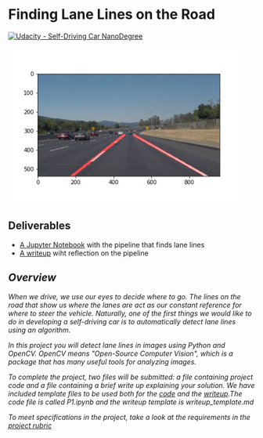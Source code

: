 # **Finding Lane Lines on the Road** 
[![Udacity - Self-Driving Car NanoDegree](https://s3.amazonaws.com/udacity-sdc/github/shield-carnd.svg)](http://www.udacity.com/drive)

<img src="test_images_output/solidWhiteCurve.jpg" width="480" alt="Combined Image" />


Deliverables
---
* [A Jupyter Notebook](./P1.ipynb) with the pipeline that finds lane lines
* [A writeup](.writeup.md) wiht reflection on the pipeline



*Overview*
---

_When we drive, we use our eyes to decide where to go.  The lines on the road that show us where the lanes are act as our constant reference for where to steer the vehicle.  Naturally, one of the first things we would like to do in developing a self-driving car is to automatically detect lane lines using an algorithm._ 

_In this project you will detect lane lines in images using Python and OpenCV.  OpenCV means "Open-Source Computer Vision", which is a package that has many useful tools for analyzing images._ 

_To complete the project, two files will be submitted: a file containing project code and a file containing a brief write up explaining your solution. We have included template files to be used both for the [code](https://github.com/udacity/CarND-LaneLines-P1/blob/master/P1.ipynb) and the [writeup](https://github.com/udacity/CarND-LaneLines-P1/blob/master/writeup_template.md).The code file is called P1.ipynb and the writeup template is writeup_template.md_

_To meet specifications in the project, take a look at the requirements in the [project rubric](https://review.udacity.com/#!/rubrics/322/view)_





